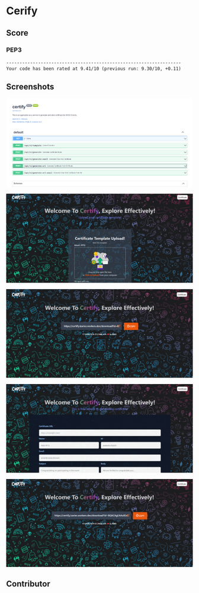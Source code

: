 # Cerify


## Score

### PEP3
```
------------------------------------------------------------------
Your code has been rated at 9.41/10 (previous run: 9.30/10, +0.11)
```

## Screenshots

![API](/screenshots/api.png)

![Template](/screenshots/template.png)

![Template Done](/screenshots/template_done.png)

![Create Certificate](/screenshots/create.png)

![Certificate Done](/screenshots/certificate_done.png)


## Contributor

